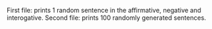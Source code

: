 First file: prints 1 random sentence in the affirmative, negative and interogative.
Second file: prints 100 randomly generated sentences.
